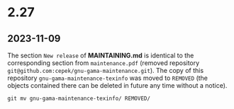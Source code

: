 # 2.27

## 2023-11-09

The section `New release` of **MAINTAINING.md** is identical to the corresponding section from 
`maintenance.pdf` (removed repository `git@github.com:cepek/gnu-gama-maintenance.git`). The copy
of this repository `gnu-gama-maintenance-texinfo` was moved to `REMOVED` (the objects contained there
can be deleted in future any time without a notice).

    git mv gnu-gama-maintenance-texinfo/ REMOVED/